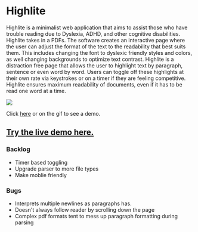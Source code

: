 # Highlite

Highlite is a minimalist web application that aims to assist those who have trouble reading due to Dyslexia, ADHD, and other cognitive disabilities. Highlite takes in a PDFs. The software creates an interactive page where the user can adjust the format of the text to the readability that best suits them. This includes changing the font to dyslexic friendly styles and colors, as well changing backgrounds to optimize text contrast. Highlite is a distraction free page that allows the user to highlight text by paragraph, sentence or even word by word. Users can toggle off these highlights at their own rate via keystrokes or on a timer if they are feeling competitive. Highlite ensures maximum readability of documents, even if it has to be read one word at a time.

[![](/highlite.gif)](https://www.youtube.com/watch?v=jm1BrTeVTRs&feature=youtu.be)

Click [here](https://www.youtube.com/watch?v=jm1BrTeVTRs&feature=youtu.be) or on the gif to see a demo.

## [Try the live demo here.](https://highlite1.herokuapp.com/)

### Backlog

- Timer based toggling
- Upgrade parser to more file types
- Make moblie friendly

### Bugs

- Interprets multiple newlines as paragraphs has.
- Doesn't always follow reader by scrolling down the page
- Complex pdf formats tent to mess up paragraph formatting during parsing 

